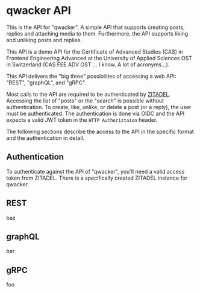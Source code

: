 # qwacker API

This is the API for "qwacker". A simple API that supports creating
posts, replies and attaching media to them. Furthermore, the API
supports liking and unliking posts and replies.

This API is a demo API for the Certificate of Advanced Studies (CAS)
in Frontend Engineering Advanced at the University of Applied Sciences
OST in Switzerland (CAS FEE ADV OST ... I know. A lot of acronyms...).

This API delivers the "big three" possiblities of accessing a web API:
"REST", "graphQL", and "gRPC".

Most calls to the API are required to be authenticated by
[ZITADEL](https://zitadel.com). Accessing the list of "posts" or
the "search" is possible without authentication. To create, like, unlike,
or delete a post (or a reply), the user must be authenticated. The authentication
is done via OIDC and the API expects a valid JWT token in the
`HTTP Authoriztaion` header.

The following sections describe the access to the API in the specific
format and the authentication in detail.

## Authentication

To authenticate against the API of "qwacker", you'll need a valid
access token from ZITADEL. There is a specifically created ZITADEL
instance for qwacker.

## REST

baz

## graphQL

bar

## gRPC

foo
